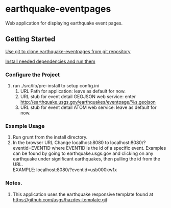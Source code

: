 earthquake-eventpages
==============

Web application for displaying earthquake event pages.

Getting Started
---------------

[Use git to clone earthquake-eventpages from git repository](readme_git_install.md)

[Install needed dependencies and run them](readme_dependency_install.md)


### Configure the Project ###
1. run ./src/lib/pre-install to setup config.ini
   1. URL Path for application: leave as default for now.
   1. URL stub for event detail GEOJSON web service:
      enter http://earthquake.usgs.gov/earthquakes/eventpage/%s.geojson
   1. URL stub for event detail ATOM web service: leave as default for now.

### Example Usage ###
1. Run grunt from the install directory.
1. In the browser URL 
   Change localhost:8080 to localhost:8080/?eventid=EVENTID
   where EVENTID is the id of a specific event. Examples can be found by
   going to earthquake.usgs.gov and clicking on any earthquake under significant
   earthquakes, then pulling the id from the URL.  
   EXAMPLE: localhost:8080/?eventid=usb000kw1x

### Notes. ###
1. This application uses the earthquake responsive template found at  
   https://github.com/usgs/hazdev-template.git











